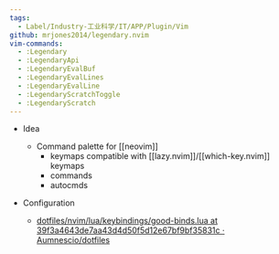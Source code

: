 ```yaml
---
tags:
  - Label/Industry-工业科学/IT/APP/Plugin/Vim
github: mrjones2014/legendary.nvim
vim-commands:
  - :Legendary
  - :LegendaryApi
  - :LegendaryEvalBuf
  - :LegendaryEvalLines
  - :LegendaryEvalLine
  - :LegendaryScratchToggle
  - :LegendaryScratch
---
```


- Idea
    - Command palette for [[neovim]]
        - keymaps compatible with [[lazy.nvim]]/[[which-key.nvim]] keymaps
        - commands
        - autocmds

- Configuration
    - [dotfiles/nvim/lua/keybindings/good-binds.lua at 39f3a4643de7aa43d4d50f5d12e67bf9bf35831c · Aumnescio/dotfiles](https://github.com/Aumnescio/dotfiles/blob/39f3a4643de7aa43d4d50f5d12e67bf9bf35831c/nvim/lua/keybindings/good-binds.lua#L654)

